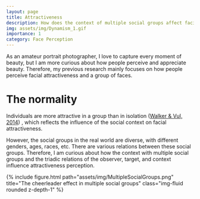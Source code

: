 ```yaml
---
layout: page
title: Attractiveness
description: How does the context of multiple social groups affect facial attractiveness?
img: assets/img/Dynamism_1.gif
importance: 1
category: Face Perception
---
```


As an amateur portrait photographer, I love to capture every moment of beauty, but I am more curious about how people perceive and appreciate beauty. Therefore, my previous research mainly focuses on how people perceive facial attractiveness and a group of faces.

# The normality 



Individuals are more attractive in a group than in isolation (<a href="https://doi.org/10.1177/0956797613497969" target="_blank">Walker & Vul, 2014</a>) , which reflects the influence of the social context on facial attractiveness. 

However, the social groups in the real world are diverse, with different genders, ages, races, etc. There are various relations between these social groups. Therefore, I am curious about how the context with multiple social groups and the triadic relations of the observer, target, and context influence attractiveness perception.

<div class="row">
    <div class="col-sm mt-3 mt-md-0">
        {% include figure.html path="assets/img/MultipleSocialGroups.png" title="The cheerleader effect in multiple social groups" class="img-fluid rounded z-depth-1" %}
    </div>
</div>

